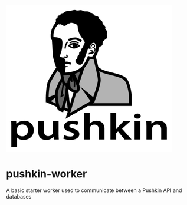 <img src="https://raw.githubusercontent.com/pushkin-consortium/pushkin/main/docs/img/pushkin_bw_w_text.png" height="400" width="450" alt="pushkin logo">

# pushkin-worker

A basic starter worker used to communicate between a Pushkin API and databases
